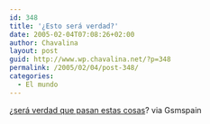 ```yaml
---
id: 348
title: '¿Esto será verdad?'
date: 2005-02-04T07:08:26+02:00
author: Chavalina
layout: post
guid: http://www.wp.chavalina.net/?p=348
permalink: /2005/02/04/post-348/
categories:
  - El mundo
---
```

¿<a href="http://www.lavozdegalicia.es/se_sociedad/noticia.jsp?CAT=105&TEXTO=3426817" target="_blank">será verdad que pasan estas cosas</a>? via Gsmspain